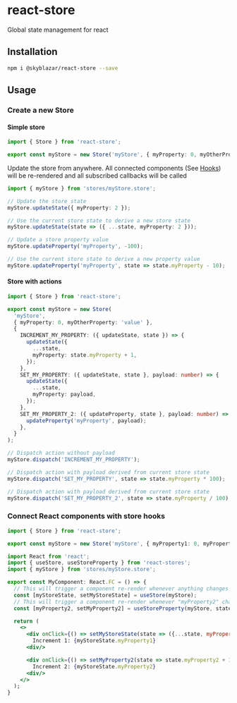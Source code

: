 # react-store

Global state management for react

## Installation

```bash
npm i @skyblazar/react-store --save
```

## Usage

### Create a new Store

#### Simple store

```typescript
import { Store } from 'react-store';

export const myStore = new Store('myStore', { myProperty: 0, myOtherProperty: 'value' });
```

Update the store from anywhere. All connected components (See [Hooks](#connect-react-components-with-hooks)) will be re-rendered and all subscribed callbacks will be called

```typescript
import { myStore } from 'stores/myStore.store';

// Update the store state
myStore.updateState({ myProperty: 2 });

// Use the current store state to derive a new store state
myStore.updateState(state => ({ ...state, myProperty: 2 }));

// Update a store property value
myStore.updateProperty('myProperty', -100);

// Use the current store state to derive a new property value
myStore.updateProperty('myProperty', state => state.myProperty - 10);
```

#### Store with actions

```typescript
import { Store } from 'react-store';

export const myStore = new Store(
  'myStore',
  { myProperty: 0, myOtherProperty: 'value' },
  {
    INCREMENT_MY_PROPERTY: ({ updateState, state }) => {
      updateState({
        ...state,
        myProperty: state.myProperty + 1,
      });
    },
    SET_MY_PROPERTY: ({ updateState, state }, payload: number) => {
      updateState({
        ...state,
        myProperty: payload,
      });
    },
    SET_MY_PROPERTY_2: ({ updateProperty, state }, payload: number) => {
      updateProperty('myProperty', payload);
    },
  }
);

// Dispatch action without payload
myStore.dispatch('INCREMENT_MY_PROPERTY');

// Dispatch action with payload derived from current store state
myStore.dispatch('SET_MY_PROPERTY', state => state.myProperty * 100);

// Dispatch action with payload derived from current store state
myStore.dispatch('SET_MY_PROPERTY_2', state => state.myProperty / 100);
```

### Connect React components with store hooks

```typescript
import { Store } from 'react-store';

export const myStore = new Store('myStore', { myProperty1: 0, myProperty2: 0 });
```

```jsx
import React from 'react';
import { useStore, useStoreProperty } from 'react-stores';
import { myStore } from 'stores/myStore.store';

export const MyComponent: React.FC = () => {
  // This will trigger a component re-render whenever anything changes in the store state
  const [myStoreState, setMyStoreState] = useStore(myStore);
  // This will trigger a component re-render whenever "myProperty2" changes
  const [myProperty2, setMyProperty2] = useStoreProperty(myStore, state => state.myProperty2, 'myProperty2');

  return (
    <>
      <div onClick={() => setMyStoreState(state => ({...state, myProperty1: state.myProperty1 + 1}))}>
        Increment 1: {myStoreState.myProperty1}
      <div/>

      <div onClick={() => setMyProperty2(state => state.myProperty2 + 1)}>
        Increment 2: {myStoreState.myProperty2}
      <div/>
    </>
  );
}
```
